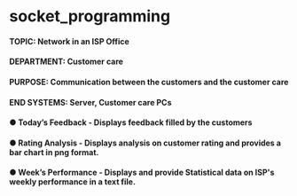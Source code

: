 # socket_programming
#### TOPIC: Network in an ISP Office
#### DEPARTMENT: Customer care
#### PURPOSE: Communication between the customers and the customer care
#### END SYSTEMS: Server, Customer care PCs
#### ● Today’s Feedback - Displays feedback filled by the customers
#### ● Rating Analysis - Displays analysis on customer rating and provides a bar chart in png format.
#### ● Week’s Performance - Displays and provide Statistical data on ISP's weekly performance in a text file.  
